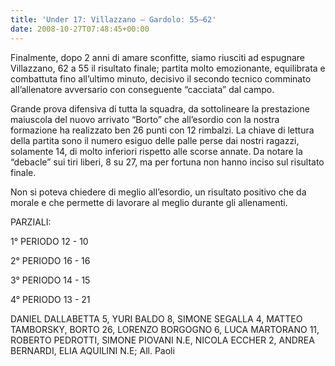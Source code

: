 ```yaml
---
title: 'Under 17: Villazzano – Gardolo: 55–62'
date: 2008-10-27T07:48:45+00:00
---
```

Finalmente, dopo 2 anni di amare sconfitte, siamo riusciti ad espugnare Villazzano, 62 a 55 il risultato finale; partita molto emozionante, equilibrata e combattuta fino all’ultimo minuto, decisivo il secondo tecnico comminato all’allenatore avversario con conseguente “cacciata” dal campo.

Grande prova difensiva di tutta la squadra, da sottolineare la prestazione maiuscola del nuovo arrivato “Borto” che all’esordio con la nostra formazione ha realizzato ben 26 punti con 12 rimbalzi. La chiave di lettura della partita sono il numero esiguo delle palle perse dai nostri ragazzi, solamente 14, di molto inferiori rispetto alle scorse annate. Da notare la “debacle” sui tiri liberi, 8 su 27, ma per fortuna non hanno inciso sul risultato finale.

Non si poteva chiedere di meglio all’esordio, un risultato positivo che da morale e che permette di lavorare al meglio durante gli allenamenti.

PARZIALI:

1° PERIODO 12 - 10

2° PERIODO 16 - 16

3° PERIODO 14 - 15

4° PERIODO 13 - 21

DANIEL DALLABETTA 5, YURI BALDO 8, SIMONE SEGALLA 4, MATTEO TAMBORSKY, BORTO 26, LORENZO BORGOGNO 6, LUCA MARTORANO 11, ROBERTO PEDROTTI, SIMONE PIOVANI N.E, NICOLA ECCHER 2, ANDREA BERNARDI, ELIA AQUILINI N.E; All. Paoli